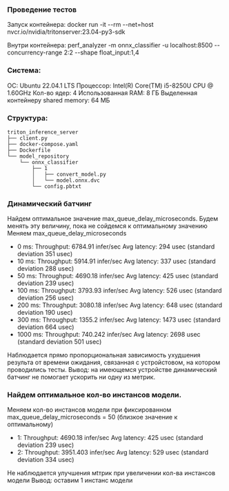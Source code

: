 ### Проведение тестов
Запуск контейнера:
docker run -it --rm --net=host nvcr.io/nvidia/tritonserver:23.04-py3-sdk

Внутри контейнера:
perf_analyzer -m onnx_classifier -u localhost:8500 --concurrency-range 2:2 --shape float_input:1,4

### Система:
ОС: Ubuntu 22.04.1 LTS
Процессор: Intel(R) Core(TM) i5-8250U CPU @ 1.60GHz
Кол-во ядер: 4
Использованная RAM: 8 ГБ
Выделенная контейнеру shared memory: 64 МБ

### Структура:
```
triton_inference_server
├── client.py
├── docker-compose.yaml
├── Dockerfile
└── model_repository
    └── onnx_classifier
        ├── 1
        │   ├── convert_model.py
        │   └── model.onnx.dvc
        └── config.pbtxt
```


### Динамический батчинг
Найдем оптимальное значение max_queue_delay_microseconds. Будем менять эту величину, пока не сойдемся к оптимальному значению
Меняем  max_queue_delay_microseconds
- 0 ms:
    Throughput: 6784.91 infer/sec
    Avg latency: 294 usec (standard deviation 351 usec)
- 10 ms:
    Throughput: 5914.91 infer/sec
    Avg latency: 337 usec (standard deviation 288 usec)
- 50 ms:
    Throughput: 4690.18 infer/sec
    Avg latency: 425 usec (standard deviation 239 usec)
- 100 ms:
    Throughput: 3793.93 infer/sec
    Avg latency: 526 usec (standard deviation 256 usec)
- 200 ms:
    Throughput: 3080.18 infer/sec
    Avg latency: 648 usec (standard deviation 190 usec)
- 300 ms:
    Throughput: 1355.2 infer/sec
    Avg latency: 1473 usec (standard deviation 664 usec)
- 1000 ms:
    Throughput: 740.242 infer/sec
    Avg latency: 2698 usec (standard deviation 501 usec)

Наблюдается прямо пропорциональная зависимость ухудшения результа от времени ожидания, связанная с устройстовом, на котором проводились тесты.
Вывод: на имеющемся устройстве динамический батчинг не помогает ускорить ни одну из метрик.

### Найдем оптимальное кол-во инстансов модели.
Меняем кол-во инстансов модели при фиксированном max_queue_delay_microseconds = 50 (близкое значение к оптимальному)

- 1:
    Throughput: 4690.18 infer/sec
    Avg latency: 425 usec (standard deviation 239 usec)
- 2:
    Throughput: 3951.403 infer/sec
    Avg latency: 529 usec (standard deviation 334 usec)


Не наблюдается улучшения мtтрик при увеличении кол-ва инстансов модели
Вывод: оставим 1 инстанс модели
